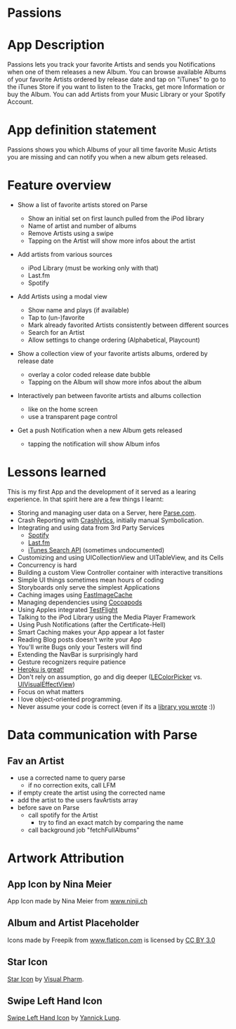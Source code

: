 Passions
========

# App Description

Passions lets you track your favorite Artists and sends you Notifications when one of them releases a new Album. You can browse available Albums of your favorite Artists ordered by release date and tap on "iTunes" to go to the iTunes Store if you want to listen to the Tracks, get more Information or buy the Album. You can add Artists from your Music Library or your Spotify Account.

# App definition statement

Passions shows you which Albums of your all time favorite Music Artists you are missing and can notify you when a new album gets released. 

# Feature overview

* Show a list of favorite artists stored on Parse
	* Show an initial set on first launch pulled from the iPod library
	* Name of artist and number of albums
	* Remove Artists using a swipe
	* Tapping on the Artist will show more infos about the artist

* Add artists from various sources
	* iPod Library (must be working only with that)
	* Last.fm
	* Spotify

* Add Artists using a modal view
	* Show name and plays (if available)
	* Tap to (un-)favorite
	* Mark already favorited Artists consistently between different sources
	* Search for an Artist
	* Allow settings to change ordering (Alphabetical, Playcount)

* Show a collection view of your favorite artists albums, ordered by release date
	* overlay a color coded release date bubble
	* Tapping on the Album will show more infos about the album

* Interactively pan between favorite artists and albums collection
	* like on the home screen
	* use a transparent page control

* Get a push Notification when a new Album gets released
	* tapping the notification will show Album infos

# Lessons learned
This is my first App and the development of it served as a learing experience. In that spirit here are a few things I learnt:

* Storing and managing user data on a Server, here [Parse.com](https://www.parse.com).
* Crash Reporting with [Crashlytics](https://fabric.io/), initially manual Symbolication.
* Integrating and using data from 3rd Party Services
	* [Spotify](https://developer.spotify.com/technologies/spotify-ios-sdk/)
	* [Last.fm](http://www.last.fm/api/intro)
	* [iTunes Search API](https://www.apple.com/itunes/affiliates/resources/documentation/itunes-store-web-service-search-api.html) (sometimes undocumented)
* Customizing and using UICollectionView and UITableView, and its Cells
* Concurrency is hard
* Building a custom View Controller container with interactive transitions
* Simple UI things sometimes mean hours of coding
* Storyboards only serve the simplest Applications
* Caching images using [FastImageCache](https://github.com/path/FastImageCache)
* Managing dependencies using [Cocoapods](http://cocoapods.org)
* Using Apples integrated [TestFlight](https://developer.apple.com/testflight/)
* Talking to the iPod Library using the Media Player Framework
* Using Push Notifications (after the Certificate-Hell)
* Smart Caching makes your App appear a lot faster
* Reading Blog posts doesn't write your App
* You'll write Bugs only your Testers will find
* Extending the NavBar is surprisingly hard
* Gesture recognizers require patience
* [Heroku is great!](https://github.com/simontaen/SpotifyTokenSwap)
* Don't rely on assumption, go and dig deeper ([LEColorPicker](https://github.com/luisespinoza/LEColorPicker) vs. [UIVisualEffectView](https://developer.apple.com/library/ios/documentation/UIKit/Reference/UIVisualEffectView/index.html))
* Focus on what matters
* I love object-oriented programming.
* Never assume your code is correct (even if its a [library you wrote](https://github.com/simontaen/LastFmFetchr) :))


# Data communication with Parse

## Fav an Artist

* use a corrected name to query parse
	* if no correction exits, call LFM
* if empty create the artist using the corrected name
* add the artist to the users favArtists array
* before save on Parse
	* call spotify for the Artist
		* try to find an exact match by comparing the name
	* call background job "fetchFullAlbums"



# Artwork Attribution

## App Icon by Nina Meier

App Icon made by Nina Meier from <a href="http://www.ninji.ch" title="Nina Meier">www.ninji.ch</a>

## Album and Artist Placeholder

<div>Icons made by Freepik from <a href="http://www.flaticon.com" title="Flaticon">www.flaticon.com</a> is licensed by <a href="http://creativecommons.org/licenses/by/3.0/" title="Creative Commons BY 3.0">CC BY 3.0</a></div>

## Star Icon

[Star Icon](http://iconfindr.com/1AwNDKX) by [Visual Pharm](http://icons8.com/).

## Swipe Left Hand Icon

[Swipe Left Hand Icon](http://iconfindr.com/17Xv0sI) by [Yannick Lung](http://www.yanlu.de).
